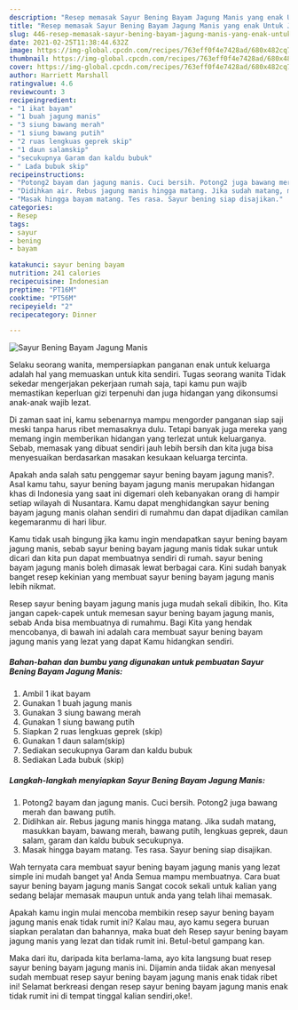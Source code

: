 ```yaml
---
description: "Resep memasak Sayur Bening Bayam Jagung Manis yang enak Untuk Jualan"
title: "Resep memasak Sayur Bening Bayam Jagung Manis yang enak Untuk Jualan"
slug: 446-resep-memasak-sayur-bening-bayam-jagung-manis-yang-enak-untuk-jualan
date: 2021-02-25T11:38:44.632Z
image: https://img-global.cpcdn.com/recipes/763eff0f4e7428ad/680x482cq70/sayur-bening-bayam-jagung-manis-foto-resep-utama.jpg
thumbnail: https://img-global.cpcdn.com/recipes/763eff0f4e7428ad/680x482cq70/sayur-bening-bayam-jagung-manis-foto-resep-utama.jpg
cover: https://img-global.cpcdn.com/recipes/763eff0f4e7428ad/680x482cq70/sayur-bening-bayam-jagung-manis-foto-resep-utama.jpg
author: Harriett Marshall
ratingvalue: 4.6
reviewcount: 3
recipeingredient:
- "1 ikat bayam"
- "1 buah jagung manis"
- "3 siung bawang merah"
- "1 siung bawang putih"
- "2 ruas lengkuas geprek skip"
- "1 daun salamskip"
- "secukupnya Garam dan kaldu bubuk"
- " Lada bubuk skip"
recipeinstructions:
- "Potong2 bayam dan jagung manis. Cuci bersih. Potong2 juga bawang merah dan bawang putih."
- "Didihkan air. Rebus jagung manis hingga matang. Jika sudah matang, masukkan bayam, bawang merah, bawang putih, lengkuas geprek, daun salam, garam dan kaldu bubuk secukupnya."
- "Masak hingga bayam matang. Tes rasa. Sayur bening siap disajikan."
categories:
- Resep
tags:
- sayur
- bening
- bayam

katakunci: sayur bening bayam 
nutrition: 241 calories
recipecuisine: Indonesian
preptime: "PT16M"
cooktime: "PT56M"
recipeyield: "2"
recipecategory: Dinner

---
```



![Sayur Bening Bayam Jagung Manis](https://img-global.cpcdn.com/recipes/763eff0f4e7428ad/680x482cq70/sayur-bening-bayam-jagung-manis-foto-resep-utama.jpg)

Selaku seorang wanita, mempersiapkan panganan enak untuk keluarga adalah hal yang memuaskan untuk kita sendiri. Tugas seorang  wanita Tidak sekedar mengerjakan pekerjaan rumah saja, tapi kamu pun wajib memastikan keperluan gizi terpenuhi dan juga hidangan yang dikonsumsi anak-anak wajib lezat.

Di zaman  saat ini, kamu sebenarnya mampu mengorder panganan siap saji meski tanpa harus ribet memasaknya dulu. Tetapi banyak juga mereka yang memang ingin memberikan hidangan yang terlezat untuk keluarganya. Sebab, memasak yang dibuat sendiri jauh lebih bersih dan kita juga bisa menyesuaikan berdasarkan masakan kesukaan keluarga tercinta. 



Apakah anda salah satu penggemar sayur bening bayam jagung manis?. Asal kamu tahu, sayur bening bayam jagung manis merupakan hidangan khas di Indonesia yang saat ini digemari oleh kebanyakan orang di hampir setiap wilayah di Nusantara. Kamu dapat menghidangkan sayur bening bayam jagung manis olahan sendiri di rumahmu dan dapat dijadikan camilan kegemaranmu di hari libur.

Kamu tidak usah bingung jika kamu ingin mendapatkan sayur bening bayam jagung manis, sebab sayur bening bayam jagung manis tidak sukar untuk dicari dan kita pun dapat membuatnya sendiri di rumah. sayur bening bayam jagung manis boleh dimasak lewat berbagai cara. Kini sudah banyak banget resep kekinian yang membuat sayur bening bayam jagung manis lebih nikmat.

Resep sayur bening bayam jagung manis juga mudah sekali dibikin, lho. Kita jangan capek-capek untuk memesan sayur bening bayam jagung manis, sebab Anda bisa membuatnya di rumahmu. Bagi Kita yang hendak mencobanya, di bawah ini adalah cara membuat sayur bening bayam jagung manis yang lezat yang dapat Kamu hidangkan sendiri.

<!--inarticleads1-->

##### Bahan-bahan dan bumbu yang digunakan untuk pembuatan Sayur Bening Bayam Jagung Manis:

1. Ambil 1 ikat bayam
1. Gunakan 1 buah jagung manis
1. Gunakan 3 siung bawang merah
1. Gunakan 1 siung bawang putih
1. Siapkan 2 ruas lengkuas geprek (skip)
1. Gunakan 1 daun salam(skip)
1. Sediakan secukupnya Garam dan kaldu bubuk
1. Sediakan  Lada bubuk (skip)




<!--inarticleads2-->

##### Langkah-langkah menyiapkan Sayur Bening Bayam Jagung Manis:

1. Potong2 bayam dan jagung manis. Cuci bersih. Potong2 juga bawang merah dan bawang putih.
1. Didihkan air. Rebus jagung manis hingga matang. Jika sudah matang, masukkan bayam, bawang merah, bawang putih, lengkuas geprek, daun salam, garam dan kaldu bubuk secukupnya.
1. Masak hingga bayam matang. Tes rasa. Sayur bening siap disajikan.




Wah ternyata cara membuat sayur bening bayam jagung manis yang lezat simple ini mudah banget ya! Anda Semua mampu membuatnya. Cara buat sayur bening bayam jagung manis Sangat cocok sekali untuk kalian yang sedang belajar memasak maupun untuk anda yang telah lihai memasak.

Apakah kamu ingin mulai mencoba membikin resep sayur bening bayam jagung manis enak tidak rumit ini? Kalau mau, ayo kamu segera buruan siapkan peralatan dan bahannya, maka buat deh Resep sayur bening bayam jagung manis yang lezat dan tidak rumit ini. Betul-betul gampang kan. 

Maka dari itu, daripada kita berlama-lama, ayo kita langsung buat resep sayur bening bayam jagung manis ini. Dijamin anda tiidak akan menyesal sudah membuat resep sayur bening bayam jagung manis enak tidak ribet ini! Selamat berkreasi dengan resep sayur bening bayam jagung manis enak tidak rumit ini di tempat tinggal kalian sendiri,oke!.


